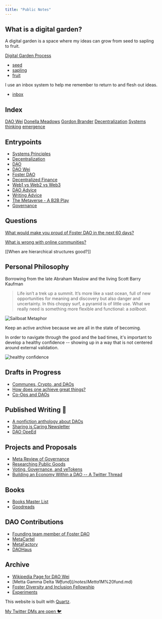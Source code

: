 ```yaml
---
title: "Public Notes"
---
```


## What is a digital garden?
A digital garden is a space where my ideas can grow from seed to sapling to fruit. 

[Digital Garden Process](/notes/Digital%20Garden%20Process.md)

* [seed](/tags/seed)
* [sapling](/tags/sapling)
* [fruit](/tags/fruit)

 I use an inbox system to help me remember to return to and flesh out ideas. 

* [inbox](/tags/inbox)

## Index
[DAO Wei](/content/notes/DAO%20Wei.md) [Donella Meadows](/notes/Donella%20Meadows.md)
[Gordon Brander](/notes/Gordon%20Brander.md)
[Decentralization](/notes/Decentralization.md)
[Systems thinking](/notes/Systems%20thinking.md)
[emergence](/notes/emergence.md)


## Entrypoints
* [Systems Principles](/notes/Systems%20thinking.md)
* [Decentralization](/notes/decentralization.md)
* [DAO](/notes/DAO.md)
* [DAO Wei](/notes/DAO%20Wei.md)
* [Foster DAO](/notes/Foster%20DAO.md)
* [Decentralized Finance](/notes/Decentralized%20Finance.md)
* [Web1 vs Web2 vs Web3](/notes/Web1%20vs%20Web2%20vs%20Web3.md)
* [DAO Advice](/notes/DAO%20Advice.md) 
* [Writing Advice](/notes/Writing%20Advice.md)
* [The Metaverse - A B2B Play](/notes/The%20Metaverse%20-%20A%20B2B%20Play.md)
* [Governance](/notes/Governance.md)

## Questions
[What would make you proud of Foster DAO in the next 60 days?](/notes/What%20would%20make%20you%20proud%20of%20Foster%20DAO%20in%20the%20next%2060%20days?.md)

[What is wrong with online communities?](/notes/What%20is%20wrong%20with%20online%20communities?.md)

[[When are hierarchical structures good?]]


## Personal Philosophy 
Borrowing from the late Abraham Maslow and the living Scott Barry Kaufman
> Life isn’t a trek up a summit. It’s more like a vast ocean, full of new opportunities for meaning and discovery but also danger and uncertainty. In this choppy surf, a pyramid is of little use. What we really need is something more flexible and functional: a _sailboat_. 

![Sailboat Metaphor](/images/Sailboat%20Metaphor.png) 

Keep an active archive because we are all in the state of becoming. 

In order to navigate through the good and the bad times, it's important to develop a healthy confidence -- showing up in a way that is not centered around external validation.

![healthy confidence](/images/healthy%20confidence.png)

## Drafts in Progress
* [Communes, Crypto, and DAOs](/notes/Communes,%20Crypto,%20and%20DAOs.md)
* [How does one achieve great things?](/notes/How%20does%20one%20achieve%20great%20things?.md)
* [Co-Ops and DAOs](/notes/Co-Ops%20and%20DAOs.md)


## Published Writing 📒 
* [A nonfiction anthology about DAOs](/notes/YODA.md)
* [Sharing is Caring Newsletter](https://www.newsletter.rikagoldberg.com/)
* [DAO OpeEd](https://beincrypto.com/real-humans-need-to-shape-daos-so-they-dont-become-a-rich-kid-club/)


## Projects and Proposals
* [Meta Review of Governance](https://docs.google.com/document/d/1QNgc3sx_1x12Fi2KcWCT1CAvHigq3xrTgt9zycZPZNk/edit?usp=sharing) 
* [Researching Public Goods](/notes/Researching%20Public%20Goods.md)
* [Voting, Governance, and veTokens](https://docs.google.com/document/d/1y26rZ9opaShUD3Jkf3-kHxGJE9UhJ0TwmxmwW-qPUio/edit?usp=sharing)
* [Building an Economy Within a DAO -- A Twitter Thread](https://twitter.com/CryptoSocietyS1/status/1516509915153453057?s=20&t=E_U3tIrdUhI62qF9mNPpkg)

## Books
* [Books Master List](/books)
* [Goodreads](https://www.goodreads.com/user/show/143484105-rika-goldberg)

## DAO Contributions
* [Founding team member of Foster DAO](/notes/Foster%20DAO.md) 
* [MetaCartel](quartz/notes/MetaCartel%20DAO.md)
* [MetaFactory](/notes/MetaFactory.md)
* [DAOHaus](/notes/DAO%20Haus.md)

## Archive
* [Wikipedia Page for DAO Wei](/notes/Wikipedia%20Page%20for%20DAO%20Wei.md)
* [Metta Gamma Delta $1M fund](/notes/Metta%20Gamma%20Delta%20$1M%20fund.md)
* [Foster Diversity and Inclusion Fellowship](/notes/Foster%20Diversity%20and%20Inclusion%20Fellowship.md)
* [Experiments](/notes/Experiments.md)

This website is built with [Quartz](https://quartz.jzhao.xyz/).

[My Twitter DMs are open 🐦](https://twitter.com/RikaGoldberg)


